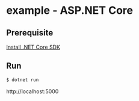 # example - ASP.NET Core
## Prerequisite

[Install .NET Core SDK](https://dotnet.microsoft.com/download)

## Run

```sh
$ dotnet run
```

http://localhost:5000


